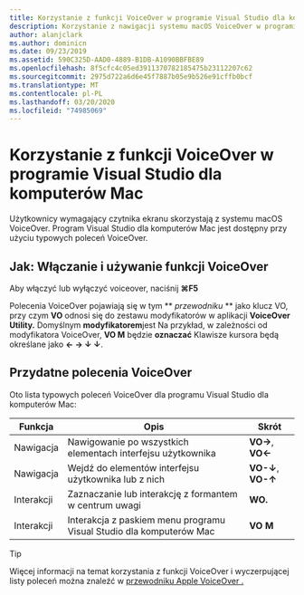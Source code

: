 ```yaml
---
title: Korzystanie z funkcji VoiceOver w programie Visual Studio dla komputerów Mac
description: Korzystanie z nawigacji systemu macOS VoiceOver w programie Visual Studio dla komputerów Mac
author: alanjclark
ms.author: dominicn
ms.date: 09/23/2019
ms.assetid: 590C325D-AAD0-4889-B1DB-A1090BBFBE89
ms.openlocfilehash: 8f5cfc4c05ed3911370782185475b23112207c62
ms.sourcegitcommit: 2975d722a6d6e45f7887b05e9b526e91cffb0bcf
ms.translationtype: MT
ms.contentlocale: pl-PL
ms.lasthandoff: 03/20/2020
ms.locfileid: "74985069"
---
```

# <a name="using-voiceover-with-visual-studio-for-mac"></a>Korzystanie z funkcji VoiceOver w programie Visual Studio dla komputerów Mac

Użytkownicy wymagający czytnika ekranu skorzystają z systemu macOS VoiceOver. Program Visual Studio dla komputerów Mac jest dostępny przy użyciu typowych poleceń VoiceOver.

## <a name="how-to-enable-and-use-voiceover"></a>Jak: Włączanie i używanie funkcji VoiceOver

Aby włączyć lub wyłączyć voiceover, naciśnij **&#8984;F5**

Polecenia VoiceOver pojawiają się w tym ** _przewodniku_ ** jako klucz VO, przy czym **VO** odnosi się do zestawu modyfikatorów w aplikacji **VoiceOver Utility.** Domyślnym **modyfikatorem**jest Na przykład, w zależności od modyfikatora VoiceOver, **VO M** będzie **oznaczać** Klawisze kursora będą określane jako **← → ↓ ↓**.

## <a name="useful-voiceover-commands"></a>Przydatne polecenia VoiceOver

Oto lista typowych poleceń VoiceOver dla programu Visual Studio dla komputerów Mac:

|Funkcja|Opis|Skrót|
|-------|-----------|--------|
|Nawigacja|Nawigowanie po wszystkich elementach interfejsu użytkownika|**VO→**, **VO←**|
|Nawigacja|Wejdź do elementów interfejsu użytkownika lub z nich|**VO-↓**, **VO-↑**|
|Interakcji|Zaznaczanie lub interakcję z formantem w centrum uwagi|**WO.**|
|Interakcji|Interakcja z paskiem menu programu Visual Studio dla komputerów Mac|**VO M**|

> [!TIP]
> Więcej informacji na temat korzystania z funkcji VoiceOver i wyczerpującej listy poleceń można znaleźć w [przewodniku Apple VoiceOver .](https://support.apple.com/en-us/guide/voiceover-guide/welcome/web)